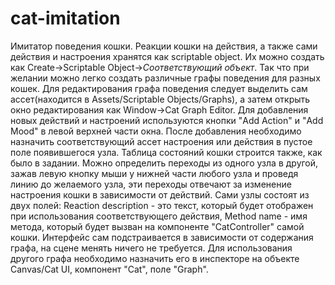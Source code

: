 # cat-imitation
Имитатор поведения кошки.
Реакции кошки на действия, а также сами действия и настроения хранятся как scriptable object. Их можно создать как Create->Scriptable Object->*Соответствующий объект*. Так что при желании можно легко создать различные графы поведения для разных кошек.
Для редактирования графа поведения следует выделить сам ассет(находится в Assets/Scriptable Objects/Graphs), а затем открыть окно редактирования как Window->Cat Graph Editor. Для добавления новых действий и настроений используются кнопки "Add Action" и "Add Mood" в левой верхней части окна. После добавления необходимо назначить соответствующий ассет настроения или действия в пустое поле появившегося узла. Таблица состояний кошки строится также, как было в задании. Можно определить переходы из одного узла в другой, зажав левую кнопку мыши у нижней части любого узла и проведя линию до желаемого узла, эти переходы отвечают за изменение настроения кошки в зависимости от действий. Сами узлы состоят из двух полей: Reaction description - это текст, который будет отображен при использования соответствующего действия, Method name - имя метода, который будет вызван на компоненте "CatController" самой кошки.
Интерфейс сам подстраивается в зависимости от содержания графа, на сцене менять ничего не требуется. Для использования другого графа необходимо назначить его в инспекторе на объекте Canvas/Cat UI, компонент "Cat", поле "Graph".
